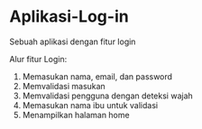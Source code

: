# Aplikasi-Log-in
Sebuah aplikasi dengan fitur login 

Alur fitur Login:
1. Memasukan nama, email, dan password
2. Memvalidasi masukan
3. Memvalidasi pengguna dengan deteksi wajah
4. Memasukan nama ibu untuk validasi
5. Menampilkan halaman home 
